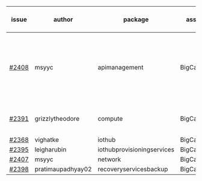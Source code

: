 | issue | author | package | assignee | bot advice | created date of issue | target release date | date from target |
| ------ | ------ | ------ | ------ | ------ | ------ | ------ | :-----: |
| [#2408](https://github.com/Azure/sdk-release-request/issues/2408) | msyyc | apimanagement | BigCat20196 | new version is 0.0.0, please check base branch! new comment.  <br> | 01-28 | 02-14 |   |
| [#2391](https://github.com/Azure/sdk-release-request/issues/2391) | grizzlytheodore | compute | BigCat20196 | new comment.  <br> release date < 2 ! <br> | 01-19 | 01-28 | 0 |
| [#2368](https://github.com/Azure/sdk-release-request/issues/2368) | vighatke | iothub | BigCat20196 |   | 01-10 | 01-24 |   |
| [#2395](https://github.com/Azure/sdk-release-request/issues/2395) | leigharubin | iothubprovisioningservices | BigCat20196 |   | 01-20 | 02-01 |   |
| [#2407](https://github.com/Azure/sdk-release-request/issues/2407) | msyyc | network | BigCat20196 |   | 01-28 | 02-14 |   |
| [#2398](https://github.com/Azure/sdk-release-request/issues/2398) | pratimaupadhyay02 | recoveryservicesbackup | BigCat20196 |   | 01-21 | 01-25 |   |
